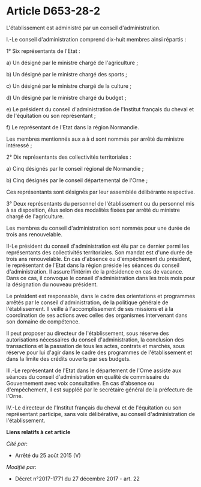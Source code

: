 # Article D653-28-2

L'établissement est administré par un conseil d'administration.

I.-Le conseil d'administration comprend dix-huit membres ainsi répartis :

1° Six représentants de l'Etat :

a) Un désigné par le ministre chargé de l'agriculture ;

b) Un désigné par le ministre chargé des sports ;

c) Un désigné par le ministre chargé de la culture ;

d) Un désigné par le ministre chargé du budget ;

e) Le président du conseil d'administration de l'Institut français du cheval et de l'équitation ou son représentant ;

f) Le représentant de l'Etat dans la région Normandie.

Les membres mentionnés aux a à d sont nommés par arrêté du ministre intéressé ;

2° Dix représentants des collectivités territoriales :

a) Cinq désignés par le conseil régional de Normandie ;

b) Cinq désignés par le conseil départemental de l'Orne ;

Ces représentants sont désignés par leur assemblée délibérante respective.

3° Deux représentants du personnel de l'établissement ou du personnel mis à sa disposition, élus selon des modalités fixées
par arrêté du ministre chargé de l'agriculture.

Les membres du conseil d'administration sont nommés pour une durée de trois ans renouvelable.

II-Le président du conseil d'administration est élu par ce dernier parmi les représentants des collectivités territoriales.
Son mandat est d'une durée de trois ans renouvelable. En cas d'absence ou d'empêchement du président, le représentant de
l'Etat dans la région préside les séances du conseil d'administration. Il assure l'intérim de la présidence en cas de
vacance. Dans ce cas, il convoque le conseil d'administration dans les trois mois pour la désignation du nouveau président.

Le président est responsable, dans le cadre des orientations et programmes arrêtés par le conseil d'administration, de la
politique générale de l'établissement. Il veille à l'accomplissement de ses missions et à la coordination de ses actions avec
celles des organismes intervenant dans son domaine de compétence.

Il peut proposer au directeur de l'établissement, sous réserve des autorisations nécessaires du conseil d'administration, la
conclusion des transactions et la passation de tous les actes, contrats et marchés, sous réserve pour lui d'agir dans le
cadre des programmes de l'établissement et dans la limite des crédits ouverts par ses budgets.

III.-Le représentant de l'Etat dans le département de l'Orne assiste aux séances du conseil d'administration en qualité de
commissaire du Gouvernement avec voix consultative. En cas d'absence ou d'empêchement, il est suppléé par le secrétaire
général de la préfecture de l'Orne.

IV.-Le directeur de l'Institut français du cheval et de l'équitation ou son représentant participe, sans voix délibérative,
au conseil d'administration de l'établissement.

**Liens relatifs à cet article**

_Cité par_:

  - Arrêté du 25 août 2015 (V)

_Modifié par_:

  - Décret n°2017-1771 du 27 décembre 2017 - art. 22
